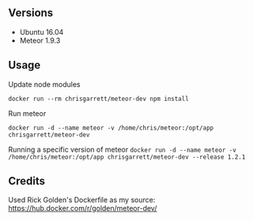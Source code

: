 ## Versions
- Ubuntu 16.04
- Meteor 1.9.3

## Usage

Update node modules

`docker run --rm chrisgarrett/meteor-dev npm install`

Run meteor

`docker run -d --name meteor -v /home/chris/meteor:/opt/app chrisgarrett/meteor-dev`

Running a specific version of meteor
`docker run -d --name meteor -v /home/chris/meteor:/opt/app chrisgarrett/meteor-dev --release 1.2.1`

## Credits

Used Rick Golden's Dockerfile as my source: https://hub.docker.com/r/golden/meteor-dev/
